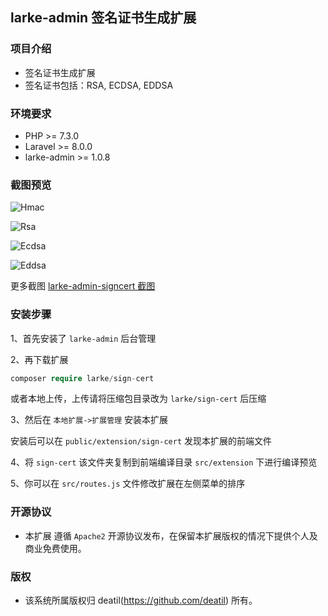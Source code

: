 ## larke-admin 签名证书生成扩展


### 项目介绍

*  签名证书生成扩展
*  签名证书包括：RSA, ECDSA, EDDSA


### 环境要求

 - PHP >= 7.3.0
 - Laravel >= 8.0.0
 - larke-admin >= 1.0.8


### 截图预览

![Hmac](https://user-images.githubusercontent.com/24578855/103189088-0d7f2580-4906-11eb-8992-a9713c4714e7.png)

![Rsa](https://user-images.githubusercontent.com/24578855/103189089-0e17bc00-4906-11eb-8be3-c122dbf7e5bc.png)

![Ecdsa](https://user-images.githubusercontent.com/24578855/103189081-09530800-4906-11eb-9d20-29bafec2430f.png)

![Eddsa](https://user-images.githubusercontent.com/24578855/103189085-0c4df880-4906-11eb-949c-0689818bb651.png)


更多截图 
[larke-admin-signcert 截图](https://github.com/deatil/larke-admin-signcert/issues/1)


### 安装步骤

1、首先安装了 `larke-admin` 后台管理

2、再下载扩展

```php
composer require larke/sign-cert
```

或者本地上传，上传请将压缩包目录改为 `larke/sign-cert` 后压缩

3、然后在 `本地扩展->扩展管理` 安装本扩展

安装后可以在 `public/extension/sign-cert` 发现本扩展的前端文件

4、将 `sign-cert` 该文件夹复制到前端编译目录 `src/extension` 下进行编译预览

5、你可以在 `src/routes.js` 文件修改扩展在左侧菜单的排序


### 开源协议

*  本扩展 遵循 `Apache2` 开源协议发布，在保留本扩展版权的情况下提供个人及商业免费使用。 


### 版权

*  该系统所属版权归 deatil(https://github.com/deatil) 所有。
